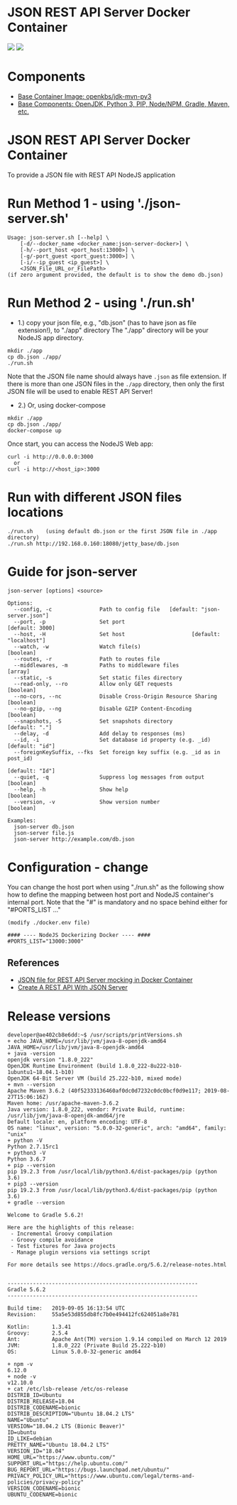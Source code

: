 # JSON REST API Server Docker Container
[![](https://images.microbadger.com/badges/image/openkbs/json-server-docker.svg)](https://microbadger.com/images/openkbs/json-server-docker "Get your own image badge on microbadger.com") [![](https://images.microbadger.com/badges/version/openkbs/json-server-docker.svg)](https://microbadger.com/images/openkbs/json-server-docker "Get your own version badge on microbadger.com")

# Components
* [Base Container Image: openkbs/jdk-mvn-py3](https://github.com/DrSnowbird/jdk-mvn-py3)
* [Base Components: OpenJDK, Python 3, PIP, Node/NPM, Gradle, Maven, etc.](https://github.com/DrSnowbird/jdk-mvn-py3#components)


# JSON REST API Server Docker Container
To provide a JSON file with REST API NodeJS application

# Run Method 1 - using './json-server.sh'
```
Usage: json-server.sh [--help] \
    [-d/--docker_name <docker_name:json-server-docker>] \
    [-h/--port_host <port_host:13000>] \
    [-g/-port_guest <port_guest:3000>] \
    [-i/--ip_guest <ip_guest>] \
    <JSON_File_URL_or_FilePath>
(if zero argument provided, the default is to show the demo db.json)
```
# Run Method 2 - using './run.sh'
* 1.) copy your json file, e.g., "db.json" (has to have json as file extension!), to "./app" directory 
The "./app" directory will be your NodeJS app directory.

```
mkdir ./app
cp db.json ./app/
./run.sh
```
Note that the JSON file name should always have `.json` as file extension. If there is more than one JSON files in the `./app` directory, then only the first JSON file will be used to enable REST API Server!
* 2.) Or, using docker-compose

```
mkdir ./app
cp db.json ./app/
docker-compose up
```

Once start, you can access the NodeJS Web app:

```
curl -i http://0.0.0.0:3000
  or
curl -i http://<host_ip>:3000
```

# Run with different JSON files locations
```
./run.sh    (using default db.json or the first JSON file in ./app directory)
./run.sh http://192.168.0.160:18080/jetty_base/db.json
```

# Guide for json-server 
```
json-server [options] <source>

Options:
  --config, -c               Path to config file   [default: "json-server.json"]
  --port, -p                 Set port                            [default: 3000]
  --host, -H                 Set host                     [default: "localhost"]
  --watch, -w                Watch file(s)                             [boolean]
  --routes, -r               Path to routes file
  --middlewares, -m          Paths to middleware files                   [array]
  --static, -s               Set static files directory
  --read-only, --ro          Allow only GET requests                   [boolean]
  --no-cors, --nc            Disable Cross-Origin Resource Sharing     [boolean]
  --no-gzip, --ng            Disable GZIP Content-Encoding             [boolean]
  --snapshots, -S            Set snapshots directory              [default: "."]
  --delay, -d                Add delay to responses (ms)
  --id, -i                   Set database id property (e.g. _id) [default: "id"]
  --foreignKeySuffix, --fks  Set foreign key suffix (e.g. _id as in post_id)
                                                                 [default: "Id"]
  --quiet, -q                Suppress log messages from output         [boolean]
  --help, -h                 Show help                                 [boolean]
  --version, -v              Show version number                       [boolean]

Examples:
  json-server db.json
  json-server file.js
  json-server http://example.com/db.json
```
# Configuration - change
You can change the host port when using "./run.sh" as the following show how to define the mapping between host port and NodeJS container's internal port. Note that the "#" is mandatory and no space behind either for "#PORTS_LIST ..." 
```
(modify ./docker.env file)

#### ---- NodeJS Dockerizing Docker ---- ####
#PORTS_LIST="13000:3000"
```

## References
* [JSON file for REST API Server mocking in Docker Container](https://github.com/DrSnowbird/json-server)
* [Create A REST API With JSON Server](https://medium.com/codingthesmartway-com-blog/create-a-rest-api-with-json-server-36da8680136d)

# Release versions
```
developer@ae402cb8e6dd:~$ /usr/scripts/printVersions.sh 
+ echo JAVA_HOME=/usr/lib/jvm/java-8-openjdk-amd64
JAVA_HOME=/usr/lib/jvm/java-8-openjdk-amd64
+ java -version
openjdk version "1.8.0_222"
OpenJDK Runtime Environment (build 1.8.0_222-8u222-b10-1ubuntu1~18.04.1-b10)
OpenJDK 64-Bit Server VM (build 25.222-b10, mixed mode)
+ mvn --version
Apache Maven 3.6.2 (40f52333136460af0dc0d7232c0dc0bcf0d9e117; 2019-08-27T15:06:16Z)
Maven home: /usr/apache-maven-3.6.2
Java version: 1.8.0_222, vendor: Private Build, runtime: /usr/lib/jvm/java-8-openjdk-amd64/jre
Default locale: en, platform encoding: UTF-8
OS name: "linux", version: "5.0.0-32-generic", arch: "amd64", family: "unix"
+ python -V
Python 2.7.15rc1
+ python3 -V
Python 3.6.7
+ pip --version
pip 19.2.3 from /usr/local/lib/python3.6/dist-packages/pip (python 3.6)
+ pip3 --version
pip 19.2.3 from /usr/local/lib/python3.6/dist-packages/pip (python 3.6)
+ gradle --version

Welcome to Gradle 5.6.2!

Here are the highlights of this release:
 - Incremental Groovy compilation
 - Groovy compile avoidance
 - Test fixtures for Java projects
 - Manage plugin versions via settings script

For more details see https://docs.gradle.org/5.6.2/release-notes.html


------------------------------------------------------------
Gradle 5.6.2
------------------------------------------------------------

Build time:   2019-09-05 16:13:54 UTC
Revision:     55a5e53d855db8fc7b0e494412fc624051a8e781

Kotlin:       1.3.41
Groovy:       2.5.4
Ant:          Apache Ant(TM) version 1.9.14 compiled on March 12 2019
JVM:          1.8.0_222 (Private Build 25.222-b10)
OS:           Linux 5.0.0-32-generic amd64

+ npm -v
6.12.0
+ node -v
v12.10.0
+ cat /etc/lsb-release /etc/os-release
DISTRIB_ID=Ubuntu
DISTRIB_RELEASE=18.04
DISTRIB_CODENAME=bionic
DISTRIB_DESCRIPTION="Ubuntu 18.04.2 LTS"
NAME="Ubuntu"
VERSION="18.04.2 LTS (Bionic Beaver)"
ID=ubuntu
ID_LIKE=debian
PRETTY_NAME="Ubuntu 18.04.2 LTS"
VERSION_ID="18.04"
HOME_URL="https://www.ubuntu.com/"
SUPPORT_URL="https://help.ubuntu.com/"
BUG_REPORT_URL="https://bugs.launchpad.net/ubuntu/"
PRIVACY_POLICY_URL="https://www.ubuntu.com/legal/terms-and-policies/privacy-policy"
VERSION_CODENAME=bionic
UBUNTU_CODENAME=bionic
```
